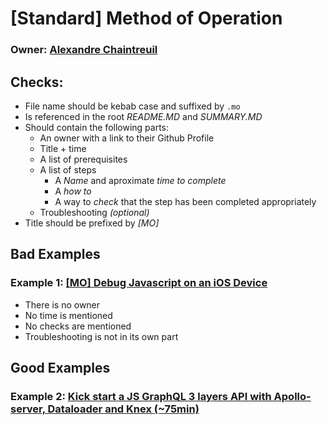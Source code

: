 # [Standard] Method of Operation

### Owner: [Alexandre Chaintreuil](https://github.com/achntrl)

## Checks:

- File name should be kebab case and suffixed by `.mo`
- Is referenced in the root *README.MD* and *SUMMARY.MD*
- Should contain the following parts:
  - An owner with a link to their Github Profile
  - Title + time
  - A list of prerequisites
  - A list of steps
    - A *Name* and aproximate *time to complete*
    - A *how to*
    - A way to *check* that the step has been completed appropriately
  - Troubleshooting *(optional)*
- Title should be prefixed by *[MO]*

## Bad Examples

### Example 1: [[MO] Debug Javascript on an iOS Device](https://bamtech.gitbook.io/dev-standards/react-native/debugging/mo-debug-javascript-code)

- There is no owner
- No time is mentioned
- No checks are mentioned
- Troubleshooting is not in its own part

## Good Examples

### Example 2: [Kick start a JS GraphQL 3 layers API with Apollo-server, Dataloader and Knex (~75min)](https://bamtech.gitbook.io/dev-standards/backend/graphql-js/mo-kick-start-a-js-graphql-3-layers-api-with-apollo-server-dataloader-and-knex)
